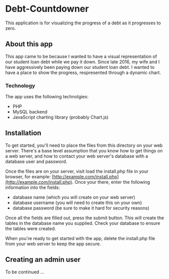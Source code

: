 # Debt-Countdowner

This application is for visualizing the progress of a debt as it progresses to zero.

## About this app

This app came to be because I wanted to have a visual representation of our student loan debt while we pay it down. Since late 2016, my wife and I have aggressively been paying down our student loan debt. I wanted to have a place to show the progress, respresented through a dynamic chart.

### Technology
The app uses the following technolgies:

- PHP
- MySQL backend
- JavaScript charting library (probably Chart.js)

## Installation

To get started, you'll need to place the files from this directory on your web server. There's a base level assumption that you know how to get things on a web server, and how to contact your web server's database with a database user and password.

Once the files are on your server, visit load the install.php file in your browser, for example: [http://example.com/install.php](http://example.com/install.php). Once your there, enter the following information into the fields:

- database name (which you will create on your web server)
- database username (you will need to create this on your own)
- database password (be sure to make it hard for security reasons)

Once all the fields are filled out, press the submit button. This will create the tables in the database name you supplied. Check your database to ensure the tables were created.

When you're ready to get started with the app, delete the install.php file from your web server to keep the app secure.

## Creating an admin user

To be continued ...
